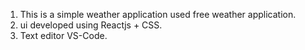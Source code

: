 1. This is a simple weather application used free weather application.
2. ui developed using Reactjs + CSS.
3. Text editor VS-Code. 
